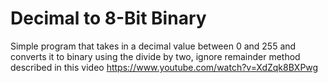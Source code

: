 # Decimal to 8-Bit Binary
Simple program that takes in a decimal value between 0 and 255 and 
converts it to binary using the divide by two, ignore remainder method
described in this video https://www.youtube.com/watch?v=XdZqk8BXPwg


